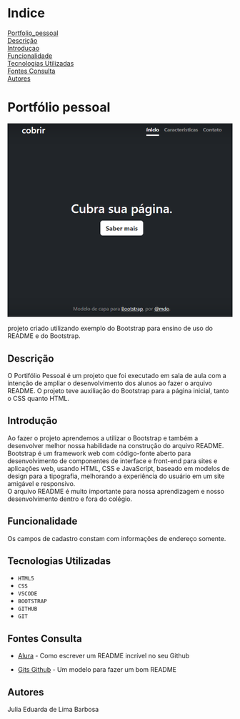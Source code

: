 # Indice

[Portfolio_pessoal](#portfolio_pessoal)  
[Descrição](#descri%C3%A7%C3%A3o)  
[Introduçao](#introdu%C3%A7ao)  
[Funcionalidade](#funcionalidade)  
[Tecnologias Utilizadas](#tecnologias-utilizadas)  
[Fontes Consulta](#fontes-consulta)  
[Autores](#autores)  

 # Portfólio pessoal
 
![Capa do projeto](img/capa.png)

projeto criado utilizando exemplo do Bootstrap para ensino de uso do README e do Bootstrap.

## Descrição
O Portifólio Pessoal é um projeto que foi executado em sala de aula com a intenção de ampliar o desenvolvimento dos alunos ao fazer o arquivo README. O projeto teve auxiliação do Bootstrap para a página inicial, tanto o CSS quanto HTML.
## Introdução
Ao fazer o projeto aprendemos a utilizar o Bootstrap e também a desenvolver melhor nossa habilidade na construção do arquivo README.
 Bootstrap é um framework web com código-fonte aberto para desenvolvimento de componentes de interface e front-end para sites e aplicações web, usando HTML, CSS e JavaScript, baseado em modelos de design para a tipografia, melhorando a experiência do usuário em um site amigável e responsivo.  
  O arquivo README é muito importante para nossa aprendizagem e nosso desenvolvimento dentro e fora do colégio.
## Funcionalidade
Os campos de cadastro constam com informações de endereço somente.
## Tecnologias Utilizadas
* ``HTML5``
* ``CSS``
* ``VSCODE``
* ``BOOTSTRAP``
* ``GITHUB``
* ``GIT``
## Fontes Consulta
* [Alura](https://www.alura.com.br/artigos/escrever-bom-readme) - Como escrever um README incrível no seu Github

 * [Gits Github](https://gist.github.com/lohhans/f8da0b147550df3f96914d3797e9fb89) - Um modelo para fazer um bom README 

## Autores
Julia Eduarda de Lima Barbosa
